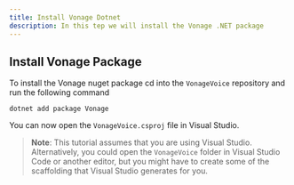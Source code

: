 ```yaml
---
title: Install Vonage Dotnet
description: In this tep we will install the Vonage .NET package
---
```


## Install Vonage Package

To install the Vonage nuget package cd into the `VonageVoice` repository and run the following command

```shell
dotnet add package Vonage
```

You can now open the `VonageVoice.csproj` file in Visual Studio.

> **Note**: This tutorial assumes that you are using Visual Studio. Alternatively, you could open the `VonageVoice` folder in Visual Studio Code or another editor, but you might have to create some of the scaffolding that Visual Studio generates for you.